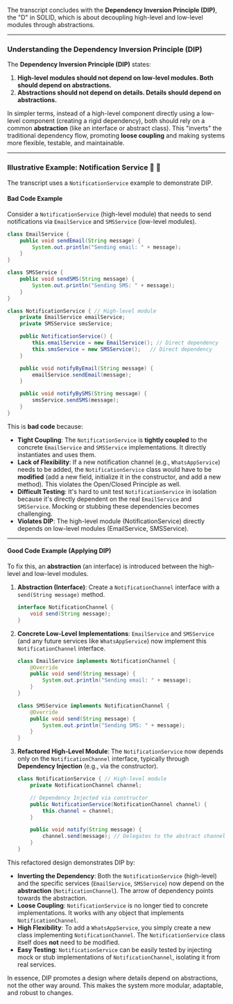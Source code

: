 The transcript concludes with the **Dependency Inversion Principle (DIP)**, the "D" in SOLID, which is about decoupling high-level and low-level modules through abstractions.

-----

### **Understanding the Dependency Inversion Principle (DIP)**

The **Dependency Inversion Principle (DIP)** states:

1.  **High-level modules should not depend on low-level modules. Both should depend on abstractions.**
2.  **Abstractions should not depend on details. Details should depend on abstractions.**

In simpler terms, instead of a high-level component directly using a low-level component (creating a rigid dependency), both should rely on a common **abstraction** (like an interface or abstract class). This "inverts" the traditional dependency flow, promoting **loose coupling** and making systems more flexible, testable, and maintainable.

-----

### **Illustrative Example: Notification Service** 📧 💬

The transcript uses a `NotificationService` example to demonstrate DIP.

#### **Bad Code Example**

Consider a `NotificationService` (high-level module) that needs to send notifications via `EmailService` and `SMSService` (low-level modules).

```java
class EmailService {
    public void sendEmail(String message) {
        System.out.println("Sending email: " + message);
    }
}

class SMSService {
    public void sendSMS(String message) {
        System.out.println("Sending SMS: " + message);
    }
}

class NotificationService { // High-level module
    private EmailService emailService;
    private SMSService smsService;

    public NotificationService() {
        this.emailService = new EmailService(); // Direct dependency
        this.smsService = new SMSService();   // Direct dependency
    }

    public void notifyByEmail(String message) {
        emailService.sendEmail(message);
    }

    public void notifyBySMS(String message) {
        smsService.sendSMS(message);
    }
}
```

This is **bad code** because:

* **Tight Coupling**: The `NotificationService` is **tightly coupled** to the concrete `EmailService` and `SMSService` implementations. It directly instantiates and uses them.
* **Lack of Flexibility**: If a new notification channel (e.g., `WhatsAppService`) needs to be added, the `NotificationService` class would have to be **modified** (add a new field, initialize it in the constructor, and add a new method). This violates the Open/Closed Principle as well.
* **Difficult Testing**: It's hard to unit test `NotificationService` in isolation because it's directly dependent on the real `EmailService` and `SMSService`. Mocking or stubbing these dependencies becomes challenging.
* **Violates DIP**: The high-level module (NotificationService) directly depends on low-level modules (EmailService, SMSService).

-----

#### **Good Code Example (Applying DIP)**

To fix this, an **abstraction** (an interface) is introduced between the high-level and low-level modules.

1.  **Abstraction (Interface)**: Create a `NotificationChannel` interface with a `send(String message)` method.

    ```java
    interface NotificationChannel {
        void send(String message);
    }
    ```

2.  **Concrete Low-Level Implementations**: `EmailService` and `SMSService` (and any future services like `WhatsAppService`) now implement this `NotificationChannel` interface.

    ```java
    class EmailService implements NotificationChannel {
        @Override
        public void send(String message) {
            System.out.println("Sending email: " + message);
        }
    }

    class SMSService implements NotificationChannel {
        @Override
        public void send(String message) {
            System.out.println("Sending SMS: " + message);
        }
    }
    ```

3.  **Refactored High-Level Module**: The `NotificationService` now depends only on the `NotificationChannel` interface, typically through **Dependency Injection** (e.g., via the constructor).

    ```java
    class NotificationService { // High-level module
        private NotificationChannel channel;

        // Dependency Injected via constructor
        public NotificationService(NotificationChannel channel) {
            this.channel = channel;
        }

        public void notify(String message) {
            channel.send(message); // Delegates to the abstract channel
        }
    }
    ```

This refactored design demonstrates DIP by:

* **Inverting the Dependency**: Both the `NotificationService` (high-level) and the specific services (`EmailService`, `SMSService`) now depend on the **abstraction** (`NotificationChannel`). The arrow of dependency points towards the abstraction.
* **Loose Coupling**: `NotificationService` is no longer tied to concrete implementations. It works with any object that implements `NotificationChannel`.
* **High Flexibility**: To add a `WhatsAppService`, you simply create a new class implementing `NotificationChannel`. The `NotificationService` class itself does **not** need to be modified.
* **Easy Testing**: `NotificationService` can be easily tested by injecting mock or stub implementations of `NotificationChannel`, isolating it from real services.

In essence, DIP promotes a design where details depend on abstractions, not the other way around. This makes the system more modular, adaptable, and robust to changes.